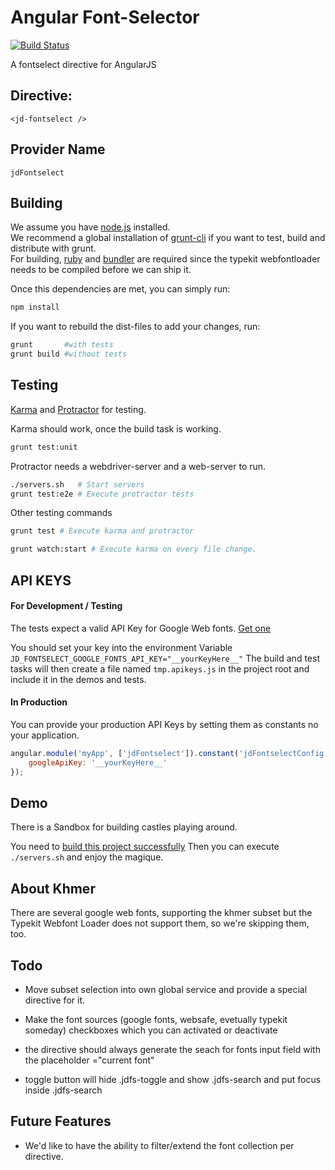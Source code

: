 Angular Font-Selector
=====================

[![Build Status](https://magnum.travis-ci.com/Jimdo/angular-fontselect.png?token=QVKuqZGwRrn1qkuX6PH1&branch=v0.0.12)](https://magnum.travis-ci.com/Jimdo/angular-fontselect)

A fontselect directive for AngularJS

Directive:
----------

	<jd-fontselect />


Provider Name
-------------

	jdFontselect


Building
--------

We assume you have [node.js](http://nodejs.org/) installed.  
We recommend a global installation of [grunt-cli](https://github.com/gruntjs/grunt-cli)
if you want to test, build and distribute with grunt.  
For building, [ruby](https://www.ruby-lang.org/) and [bundler](http://bundler.io/) are required
since the typekit webfontloader needs to be compiled before we can ship it. 

Once this dependencies are met, you can simply run:

```sh
npm install
```


If you want to rebuild the dist-files to add your changes, run:

```sh
grunt       #with tests
grunt build #without tests
```


Testing
-------

[Karma](http://karma-runner.github.io/) and
[Protractor](https://github.com/angular/protractor) for testing.  

Karma should work, once the build task is working.  
```sh
grunt test:unit
```

Protractor needs a webdriver-server and a web-server to run.
```sh
./servers.sh   # Start servers
grunt test:e2e # Execute protractor tests
```

Other testing commands
```sh
grunt test # Execute karma and protractor
```

```sh
grunt watch:start # Execute karma on every file change.
```


API KEYS
--------

#### For Development / Testing

The tests expect a valid API Key for Google Web fonts.
[Get one](https://developers.google.com/fonts/docs/developer_api#Auth)

You should set your key into the environment Variable
`JD_FONTSELECT_GOOGLE_FONTS_API_KEY="__yourKeyHere__"`
The build and test tasks will then create a file named `tmp.apikeys.js` in the
project root and include it in the demos and tests.

#### In Production

You can provide your production API Keys by setting them as constants no your application.

```js
angular.module('myApp', ['jdFontselect']).constant('jdFontselectConfig', {
	googleApiKey: '__yourKeyHere__'
});
```


Demo
----

There is a Sandbox for building castles playing around.  

You need to [build this project successfully](#building)
Then you can execute `./servers.sh` and enjoy the magique.


About Khmer
-----------

There are several google web fonts, supporting the khmer subset
but the Typekit Webfont Loader does not support them, so we're skipping
them, too.


Todo
----

* Move subset selection into own global service and provide a special directive for it.

* Make the font sources (google fonts, websafe, evetually typekit someday) checkboxes which you can activated or deactivate

* the directive should always generate the seach for fonts input field with the placeholder ="current font"

* toggle button will hide .jdfs-toggle and show .jdfs-search and put focus inside .jdfs-search



Future Features
---------------

* We'd like to have the ability to filter/extend the font collection per directive.
